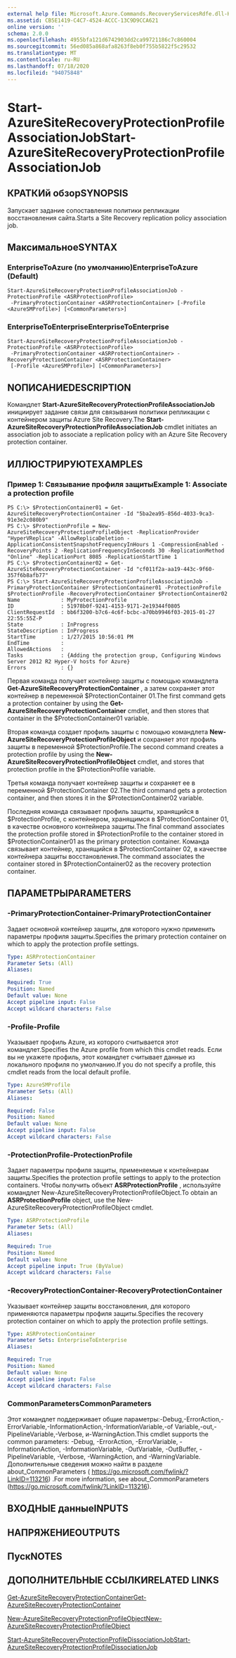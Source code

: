 ```yaml
---
external help file: Microsoft.Azure.Commands.RecoveryServicesRdfe.dll-Help.xml
ms.assetid: CB5E1419-C4C7-4524-ACCC-13C9D9CCA621
online version: ''
schema: 2.0.0
ms.openlocfilehash: 4955bfa121d6742903dd2ca99721186c7c860004
ms.sourcegitcommit: 56ed085a868afa8263f8eb0f755b5822f5c29532
ms.translationtype: MT
ms.contentlocale: ru-RU
ms.lasthandoff: 07/18/2020
ms.locfileid: "94075848"
---
```

# <span data-ttu-id="235f0-101">Start-AzureSiteRecoveryProtectionProfileAssociationJob</span><span class="sxs-lookup"><span data-stu-id="235f0-101">Start-AzureSiteRecoveryProtectionProfileAssociationJob</span></span>

## <span data-ttu-id="235f0-102">КРАТКИй обзор</span><span class="sxs-lookup"><span data-stu-id="235f0-102">SYNOPSIS</span></span>
<span data-ttu-id="235f0-103">Запускает задание сопоставления политики репликации восстановления сайта.</span><span class="sxs-lookup"><span data-stu-id="235f0-103">Starts a Site Recovery replication policy association job.</span></span>

## <span data-ttu-id="235f0-104">Максимальное</span><span class="sxs-lookup"><span data-stu-id="235f0-104">SYNTAX</span></span>

### <span data-ttu-id="235f0-105">EnterpriseToAzure (по умолчанию)</span><span class="sxs-lookup"><span data-stu-id="235f0-105">EnterpriseToAzure (Default)</span></span>
```
Start-AzureSiteRecoveryProtectionProfileAssociationJob -ProtectionProfile <ASRProtectionProfile>
 -PrimaryProtectionContainer <ASRProtectionContainer> [-Profile <AzureSMProfile>] [<CommonParameters>]
```

### <span data-ttu-id="235f0-106">EnterpriseToEnterprise</span><span class="sxs-lookup"><span data-stu-id="235f0-106">EnterpriseToEnterprise</span></span>
```
Start-AzureSiteRecoveryProtectionProfileAssociationJob -ProtectionProfile <ASRProtectionProfile>
 -PrimaryProtectionContainer <ASRProtectionContainer> -RecoveryProtectionContainer <ASRProtectionContainer>
 [-Profile <AzureSMProfile>] [<CommonParameters>]
```

## <span data-ttu-id="235f0-107">NОПИСАНИЕ</span><span class="sxs-lookup"><span data-stu-id="235f0-107">DESCRIPTION</span></span>
<span data-ttu-id="235f0-108">Командлет **Start-AzureSiteRecoveryProtectionProfileAssociationJob** инициирует задание связи для связывания политики репликации с контейнером защиты Azure Site Recovery.</span><span class="sxs-lookup"><span data-stu-id="235f0-108">The **Start-AzureSiteRecoveryProtectionProfileAssociationJob** cmdlet initiates an association job to associate a replication policy with an Azure Site Recovery protection container.</span></span>

## <span data-ttu-id="235f0-109">ИЛЛЮСТРИРУЮТ</span><span class="sxs-lookup"><span data-stu-id="235f0-109">EXAMPLES</span></span>

### <span data-ttu-id="235f0-110">Пример 1: Связывание профиля защиты</span><span class="sxs-lookup"><span data-stu-id="235f0-110">Example 1: Associate a protection profile</span></span>
```
PS C:\> $ProtectionContainer01 = Get-AzureSiteRecoveryProtectionContainer -Id "5ba2ea95-856d-4033-9ca3-91e3e2c080b9"
PS C:\> $ProtectionProfile = New-AzureSiteRecoveryProtectionProfileObject -ReplicationProvider "HyperVReplica" -AllowReplicaDeletion -ApplicationConsistentSnapshotFrequencyInHours 1 -CompressionEnabled -RecoveryPoints 2 -ReplicationFrequencyInSeconds 30 -ReplicationMethod "Online" -ReplicationPort 8085 -ReplicationStartTime 1
PS C:\> $ProtectionContainer02 = Get-AzureSiteRecoveryProtectionContainer -Id "cf011f2a-aa19-443c-9f60-357f6b8afb77"
PS C:\> Start-AzureSiteRecoveryProtectionProfileAssociationJob -PrimaryProtectionContainer $ProtectionContainer01 -ProtectionProfile $ProtectionProfile -RecoveryProtectionContainer $ProtectionContainer02
Name             : MyProtectionProfile
ID               : 51978b0f-9241-4153-9171-2e19344f0805
ClientRequestId  : bb6f3200-b7c6-4c6f-bcbc-a70bb9946f03-2015-01-27 22:55:55Z-P
State            : InProgress
StateDescription : InProgress
StartTime        : 1/27/2015 10:56:01 PM
EndTime          : 
AllowedActions   : 
Tasks            : {Adding the protection group, Configuring Windows Server 2012 R2 Hyper-V hosts for Azure}
Errors           : {}
```

<span data-ttu-id="235f0-111">Первая команда получает контейнер защиты с помощью командлета **Get-AzureSiteRecoveryProtectionContainer** , а затем сохраняет этот контейнер в переменной $ProtectionContainer 01.</span><span class="sxs-lookup"><span data-stu-id="235f0-111">The first command gets a protection container by using the **Get-AzureSiteRecoveryProtectionContainer** cmdlet, and then stores that container in the $ProtectionContainer01 variable.</span></span>

<span data-ttu-id="235f0-112">Вторая команда создает профиль защиты с помощью командлета **New-AzureSiteRecoveryProtectionProfileObject** и сохраняет этот профиль защиты в переменной $ProtectionProfile.</span><span class="sxs-lookup"><span data-stu-id="235f0-112">The second command creates a protection profile by using the **New-AzureSiteRecoveryProtectionProfileObject** cmdlet, and stores that protection profile in the $ProtectionProfile variable.</span></span>

<span data-ttu-id="235f0-113">Третья команда получает контейнер защиты и сохраняет ее в переменной $ProtectionContainer 02.</span><span class="sxs-lookup"><span data-stu-id="235f0-113">The third command gets a protection container, and then stores it in the $ProtectionContainer02 variable.</span></span>

<span data-ttu-id="235f0-114">Последняя команда связывает профиль защиты, хранящийся в $ProtectionProfile, с контейнером, хранящимся в $ProtectionContainer 01, в качестве основного контейнера защиты.</span><span class="sxs-lookup"><span data-stu-id="235f0-114">The final command associates the protection profile stored in $ProtectionProfile to the container stored in $ProtectionContainer01 as the primary protection container.</span></span>
<span data-ttu-id="235f0-115">Команда связывает контейнер, хранящийся в $ProtectionContainer 02, в качестве контейнера защиты восстановления.</span><span class="sxs-lookup"><span data-stu-id="235f0-115">The command associates the container stored in $ProtectionContainer02 as the recovery protection container.</span></span>

## <span data-ttu-id="235f0-116">ПАРАМЕТРЫ</span><span class="sxs-lookup"><span data-stu-id="235f0-116">PARAMETERS</span></span>

### <span data-ttu-id="235f0-117">-PrimaryProtectionContainer</span><span class="sxs-lookup"><span data-stu-id="235f0-117">-PrimaryProtectionContainer</span></span>
<span data-ttu-id="235f0-118">Задает основной контейнер защиты, для которого нужно применить параметры профиля защиты.</span><span class="sxs-lookup"><span data-stu-id="235f0-118">Specifies the primary protection container on which to apply the protection profile settings.</span></span>

```yaml
Type: ASRProtectionContainer
Parameter Sets: (All)
Aliases: 

Required: True
Position: Named
Default value: None
Accept pipeline input: False
Accept wildcard characters: False
```

### <span data-ttu-id="235f0-119">-Profile</span><span class="sxs-lookup"><span data-stu-id="235f0-119">-Profile</span></span>
<span data-ttu-id="235f0-120">Указывает профиль Azure, из которого считывается этот командлет.</span><span class="sxs-lookup"><span data-stu-id="235f0-120">Specifies the Azure profile from which this cmdlet reads.</span></span>
<span data-ttu-id="235f0-121">Если вы не укажете профиль, этот командлет считывает данные из локального профиля по умолчанию.</span><span class="sxs-lookup"><span data-stu-id="235f0-121">If you do not specify a profile, this cmdlet reads from the local default profile.</span></span>

```yaml
Type: AzureSMProfile
Parameter Sets: (All)
Aliases: 

Required: False
Position: Named
Default value: None
Accept pipeline input: False
Accept wildcard characters: False
```

### <span data-ttu-id="235f0-122">-ProtectionProfile</span><span class="sxs-lookup"><span data-stu-id="235f0-122">-ProtectionProfile</span></span>
<span data-ttu-id="235f0-123">Задает параметры профиля защиты, применяемые к контейнерам защиты.</span><span class="sxs-lookup"><span data-stu-id="235f0-123">Specifies the protection profile settings to apply to the protection containers.</span></span>
<span data-ttu-id="235f0-124">Чтобы получить объект **ASRProtectionProfile** , используйте командлет New-AzureSiteRecoveryProtectionProfileObject.</span><span class="sxs-lookup"><span data-stu-id="235f0-124">To obtain an **ASRProtectionProfile** object, use the New-AzureSiteRecoveryProtectionProfileObject cmdlet.</span></span>

```yaml
Type: ASRProtectionProfile
Parameter Sets: (All)
Aliases: 

Required: True
Position: Named
Default value: None
Accept pipeline input: True (ByValue)
Accept wildcard characters: False
```

### <span data-ttu-id="235f0-125">-RecoveryProtectionContainer</span><span class="sxs-lookup"><span data-stu-id="235f0-125">-RecoveryProtectionContainer</span></span>
<span data-ttu-id="235f0-126">Указывает контейнер защиты восстановления, для которого применяются параметры профиля защиты.</span><span class="sxs-lookup"><span data-stu-id="235f0-126">Specifies the recovery protection container on which to apply the protection profile settings.</span></span>

```yaml
Type: ASRProtectionContainer
Parameter Sets: EnterpriseToEnterprise
Aliases: 

Required: True
Position: Named
Default value: None
Accept pipeline input: False
Accept wildcard characters: False
```

### <span data-ttu-id="235f0-127">CommonParameters</span><span class="sxs-lookup"><span data-stu-id="235f0-127">CommonParameters</span></span>
<span data-ttu-id="235f0-128">Этот командлет поддерживает общие параметры:-Debug,-ErrorAction,-ErrorVariable,-InformationAction,-InformationVariable,-of Variable,-out,-PipelineVariable,-Verbose, и-WarningAction.</span><span class="sxs-lookup"><span data-stu-id="235f0-128">This cmdlet supports the common parameters: -Debug, -ErrorAction, -ErrorVariable, -InformationAction, -InformationVariable, -OutVariable, -OutBuffer, -PipelineVariable, -Verbose, -WarningAction, and -WarningVariable.</span></span> <span data-ttu-id="235f0-129">Дополнительные сведения можно найти в разделе about_CommonParameters ( https://go.microsoft.com/fwlink/?LinkID=113216) .</span><span class="sxs-lookup"><span data-stu-id="235f0-129">For more information, see about_CommonParameters (https://go.microsoft.com/fwlink/?LinkID=113216).</span></span>

## <span data-ttu-id="235f0-130">ВХОДНЫЕ данные</span><span class="sxs-lookup"><span data-stu-id="235f0-130">INPUTS</span></span>

## <span data-ttu-id="235f0-131">НАПРЯЖЕНИЕ</span><span class="sxs-lookup"><span data-stu-id="235f0-131">OUTPUTS</span></span>

## <span data-ttu-id="235f0-132">Пуск</span><span class="sxs-lookup"><span data-stu-id="235f0-132">NOTES</span></span>

## <span data-ttu-id="235f0-133">ДОПОЛНИТЕЛЬНЫЕ ССЫЛКИ</span><span class="sxs-lookup"><span data-stu-id="235f0-133">RELATED LINKS</span></span>

[<span data-ttu-id="235f0-134">Get-AzureSiteRecoveryProtectionContainer</span><span class="sxs-lookup"><span data-stu-id="235f0-134">Get-AzureSiteRecoveryProtectionContainer</span></span>](./Get-AzureSiteRecoveryProtectionContainer.md)

[<span data-ttu-id="235f0-135">New-AzureSiteRecoveryProtectionProfileObject</span><span class="sxs-lookup"><span data-stu-id="235f0-135">New-AzureSiteRecoveryProtectionProfileObject</span></span>](./New-AzureSiteRecoveryProtectionProfileObject.md)

[<span data-ttu-id="235f0-136">Start-AzureSiteRecoveryProtectionProfileDissociationJob</span><span class="sxs-lookup"><span data-stu-id="235f0-136">Start-AzureSiteRecoveryProtectionProfileDissociationJob</span></span>](./Start-AzureSiteRecoveryProtectionProfileDissociationJob.md)


